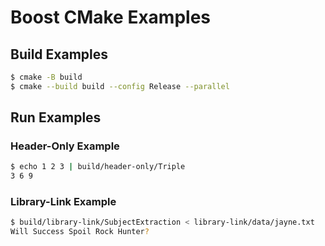 # Boost CMake Examples

## Build Examples

```bash
$ cmake -B build
$ cmake --build build --config Release --parallel
```

## Run Examples

### Header-Only Example

```bash
$ echo 1 2 3 | build/header-only/Triple 
3 6 9 
```

### Library-Link Example

```bash
$ build/library-link/SubjectExtraction < library-link/data/jayne.txt 
Will Success Spoil Rock Hunter?
```